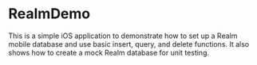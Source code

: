 # RealmDemo
This is a simple iOS application to demonstrate how to set up a Realm mobile database and use basic insert, query, and delete functions. It also shows how to create a mock Realm database for unit testing.
